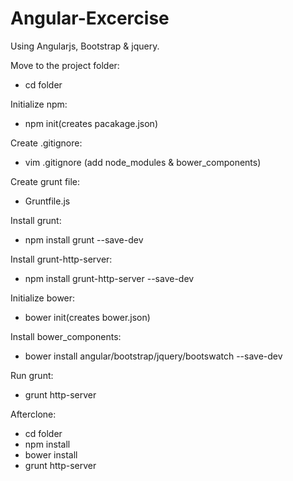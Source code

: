 # Angular-Excercise
Using Angularjs, Bootstrap &amp; jquery.

Move to the project folder: 
 - cd folder

Initialize npm:
 - npm init(creates pacakage.json)

Create .gitignore:
 - vim .gitignore
 (add node_modules & bower_components)

Create grunt file:
 - Gruntfile.js

Install grunt:
 - npm install grunt --save-dev

Install grunt-http-server:
 - npm install grunt-http-server --save-dev

Initialize bower:
 - bower init(creates bower.json)

Install bower_components:
 - bower install angular/bootstrap/jquery/bootswatch --save-dev

Run grunt:
 - grunt http-server

Afterclone:
 - cd folder
 - npm install
 - bower install
 - grunt http-server
